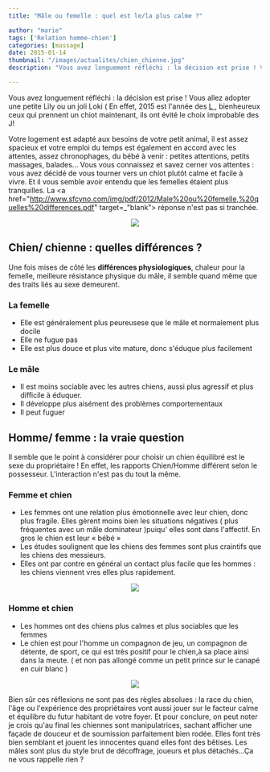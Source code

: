 ```yaml
---
title: "Mâle ou femelle : quel est le/la plus calme ?"

author: "marie"
tags: ['Relation homme-chien']
categories: [massage]
date: 2015-01-14
thumbnail: "/images/actualites/chien_chienne.jpg"
description: "Vous avez longuement réfléchi : la décision est prise ! Vous allez adopter une petite Lily ou un joli Loki "

---
```



Vous avez longuement réfléchi : la décision est prise ! Vous allez adopter une petite Lily ou un joli Loki ( En effet, 2015 est l'année des <a href=" http://www.ecoledeschiens.com/noms-chien-2015.html/" target="_blank"> L </a>, bienheureux ceux qui prennent un chiot maintenant, ils ont évité le choix improbable des J!

Votre logement est adapté aux besoins de votre petit animal, il est assez spacieux et votre emploi du temps est également en accord avec les attentes, assez chronophages, du bébé à venir : petites attentions, petits massages, balades...  Vous vous connaissez et savez cerner vos attentes : vous avez décidé de vous tourner vers un chiot plutôt calme et facile à vivre. Et il vous semble avoir entendu que les femelles étaient plus tranquilles. La <a href="http://www.sfcyno.com/img/pdf/2012/Male%20ou%20femelle,%20quelles%20differences.pdf" target=_"blank"> réponse </a> n'est pas si tranchée.



<p align="center"><img src= "/images/actualites/chien_chienne.jpg"></p>

## Chien/ chienne : quelles différences ? ##
Une fois mises de côté les **différences physiologiques**, chaleur pour la femelle, meilleure résistance physique du mâle, il semble quand même que des traits liés au sexe demeurent.
### La femelle ###
<ul>
<li> Elle  est généralement plus peureusese que le mâle et normalement plus docile </li>
<li> Elle ne fugue pas </li>
<li> Elle est plus douce et plus vite mature, donc s'éduque plus facilement  </li>
</ul>

### Le mâle ###
<ul>
<li> Il est moins sociable avec les autres chiens, aussi plus agressif et plus difficile à éduquer. </li>
<li> Il développe plus aisément des problèmes comportementaux
<li> Il peut fuguer </li>
</ul>



## Homme/ femme : la vraie question ##
Il semble que le point à considérer pour choisir un chien équilibré est le sexe du propriétaire !
En effet, les rapports Chien/Homme différent selon le possesseur. L'interaction n'est pas du tout la même.

### Femme et chien ###
<ul>
<li> Les femmes ont une relation plus émotionnelle avec leur chien, donc plus fragile. Elles gèrent  moins bien les situations négatives ( plus fréquentes avec un mâle dominateur )puiqu' elles sont dans l'affectif. En gros le chien est leur « bébé »
<li> Les études soulignent que les chiens des femmes sont plus craintifs que les chiens des messieurs.
<li> Elles ont par contre en général un contact plus facile que les hommes : les chiens viennent vres elles plus rapidement.
</ul>

<p align="center"><img src= "/images/actualites/chiencanap.jpg"></p>


### Homme et chien ###
<ul>
<li> Les hommes ont des chiens plus calmes et plus sociables que les femmes </li>
<li> Le chien est pour l'homme un compagnon de jeu, un compagnon de détente, de sport, ce qui est très positif pour le chien,à sa place ainsi dans la meute. ( et non pas allongé comme un petit prince sur le canapé en cuir blanc )
</ul>

<p align="center"><img src= "/images/actualites/courrir-avec-son-chien.jpg"></p>


Bien sûr ces réflexions ne sont pas des règles absolues : la race du chien, l'âge ou l'expérience des propriétaires vont aussi jouer sur le facteur calme et équilibre du futur habitant de votre foyer.
Et pour conclure, on peut noter je crois qu'au final les chiennes sont manipulatrices, sachant afficher une façade de douceur et de soumission parfaitement bien rodée. Elles font très bien semblant et jouent les innocentes quand elles font des bêtises.
Les mâles sont plus du style brut de décoffrage, joueurs et plus détachés...Ça ne vous rappelle rien ?








